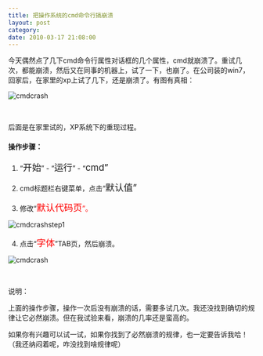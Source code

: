 ```yaml
---
title: 把操作系统的cmd命令行搞崩溃
layout: post
category: 
date: 2010-03-17 21:08:00
---
```


今天偶然点了几下cmd命令行属性对话框的几个属性，cmd就崩溃了。重试几次，都能崩溃，然后又在同事的机器上，试了一下，也崩了。在公司装的win7，回家后，在家里的xp上试了几下，还是崩溃了。有图有真相：

![cmdcrash](http://images.cnblogs.com/cnblogs_com/coderzh/WindowsLiveWriter/win7cmd_121D1/cmdcrash_thumb.jpg "cmdcrash") 

&nbsp;

后面是在家里试的，XP系统下的重现过程。

#### 操作步骤：

1. &#8220;<span style="font-size: 14pt;">开始</span>&#8221; - &#8220;<span style="font-size: 14pt;">运行</span>&#8221; - &#8220;<span style="font-size: 14pt;">cmd&#8221;</span>

2. cmd标题栏右键菜单，点击&#8220;<span style="font-size: 14pt;">默认值&#8221;</span>

3. 修改&#8220;<span style="font-size: 14pt; color: red;">默认代码页</span><span style="color: red;">&#8221;。</span>

![cmdcrashstep1](http://images.cnblogs.com/cnblogs_com/coderzh/WindowsLiveWriter/win7cmd_121D1/cmdcrashstep1_thumb.jpg "cmdcrashstep1")

4. 点击&#8220;<span style="font-size: 14pt; color: red;">字体</span>&#8221;TAB页，然后崩溃。

![cmdcrash](http://images.cnblogs.com/cnblogs_com/coderzh/WindowsLiveWriter/win7cmd_121D1/cmdcrash_thumb_1.jpg "cmdcrash") 

&nbsp;

说明：

上面的操作步骤，操作一次后没有崩溃的话，需要多试几次。我还没找到确切的规律让它必然崩溃。但在我试验来看，崩溃的几率还是蛮高的。

如果你有兴趣可以试一试，如果你找到了必然崩溃的规律，也一定要告诉我哈！（我还纳闷着呢，咋没找到啥规律呢）